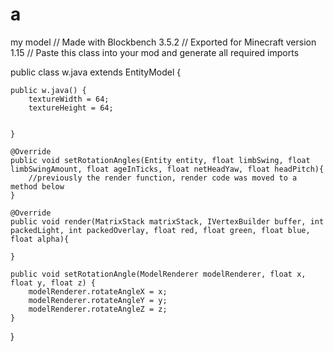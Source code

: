 # a
my model
// Made with Blockbench 3.5.2
// Exported for Minecraft version 1.15
// Paste this class into your mod and generate all required imports


public class w.java extends EntityModel<Entity> {
	

	public w.java() {
		textureWidth = 64;
		textureHeight = 64;

		
	}

	@Override
	public void setRotationAngles(Entity entity, float limbSwing, float limbSwingAmount, float ageInTicks, float netHeadYaw, float headPitch){
		//previously the render function, render code was moved to a method below
	}

	@Override
	public void render(MatrixStack matrixStack, IVertexBuilder buffer, int packedLight, int packedOverlay, float red, float green, float blue, float alpha){
		
	}

	public void setRotationAngle(ModelRenderer modelRenderer, float x, float y, float z) {
		modelRenderer.rotateAngleX = x;
		modelRenderer.rotateAngleY = y;
		modelRenderer.rotateAngleZ = z;
	}
}
